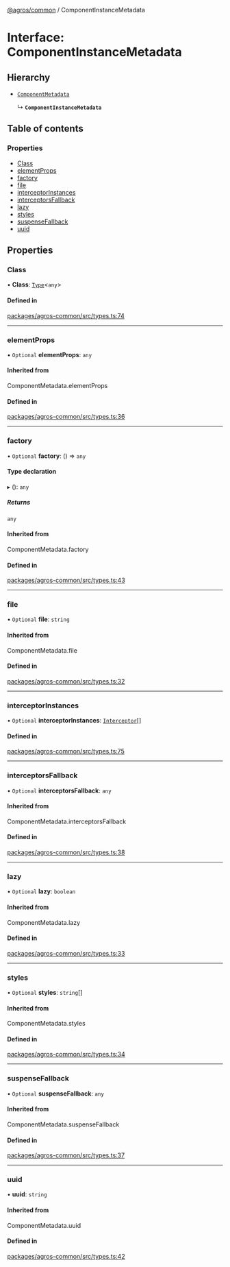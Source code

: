 [@agros/common](../index.md) / ComponentInstanceMetadata

# Interface: ComponentInstanceMetadata

## Hierarchy

- [`ComponentMetadata`](../index.md#componentmetadata)

  ↳ **`ComponentInstanceMetadata`**

## Table of contents

### Properties

- [Class](ComponentInstanceMetadata.md#class)
- [elementProps](ComponentInstanceMetadata.md#elementprops)
- [factory](ComponentInstanceMetadata.md#factory)
- [file](ComponentInstanceMetadata.md#file)
- [interceptorInstances](ComponentInstanceMetadata.md#interceptorinstances)
- [interceptorsFallback](ComponentInstanceMetadata.md#interceptorsfallback)
- [lazy](ComponentInstanceMetadata.md#lazy)
- [styles](ComponentInstanceMetadata.md#styles)
- [suspenseFallback](ComponentInstanceMetadata.md#suspensefallback)
- [uuid](ComponentInstanceMetadata.md#uuid)

## Properties

### <a id="class" name="class"></a> Class

• **Class**: [`Type`](../index.md#type)<`any`\>

#### Defined in

[packages/agros-common/src/types.ts:74](https://github.com/agrosjs/agros/blob/01b3301/packages/agros-common/src/types.ts#L74)

___

### <a id="elementprops" name="elementprops"></a> elementProps

• `Optional` **elementProps**: `any`

#### Inherited from

ComponentMetadata.elementProps

#### Defined in

[packages/agros-common/src/types.ts:36](https://github.com/agrosjs/agros/blob/01b3301/packages/agros-common/src/types.ts#L36)

___

### <a id="factory" name="factory"></a> factory

• `Optional` **factory**: () => `any`

#### Type declaration

▸ (): `any`

##### Returns

`any`

#### Inherited from

ComponentMetadata.factory

#### Defined in

[packages/agros-common/src/types.ts:43](https://github.com/agrosjs/agros/blob/01b3301/packages/agros-common/src/types.ts#L43)

___

### <a id="file" name="file"></a> file

• `Optional` **file**: `string`

#### Inherited from

ComponentMetadata.file

#### Defined in

[packages/agros-common/src/types.ts:32](https://github.com/agrosjs/agros/blob/01b3301/packages/agros-common/src/types.ts#L32)

___

### <a id="interceptorinstances" name="interceptorinstances"></a> interceptorInstances

• `Optional` **interceptorInstances**: [`Interceptor`](Interceptor.md)[]

#### Defined in

[packages/agros-common/src/types.ts:75](https://github.com/agrosjs/agros/blob/01b3301/packages/agros-common/src/types.ts#L75)

___

### <a id="interceptorsfallback" name="interceptorsfallback"></a> interceptorsFallback

• `Optional` **interceptorsFallback**: `any`

#### Inherited from

ComponentMetadata.interceptorsFallback

#### Defined in

[packages/agros-common/src/types.ts:38](https://github.com/agrosjs/agros/blob/01b3301/packages/agros-common/src/types.ts#L38)

___

### <a id="lazy" name="lazy"></a> lazy

• `Optional` **lazy**: `boolean`

#### Inherited from

ComponentMetadata.lazy

#### Defined in

[packages/agros-common/src/types.ts:33](https://github.com/agrosjs/agros/blob/01b3301/packages/agros-common/src/types.ts#L33)

___

### <a id="styles" name="styles"></a> styles

• `Optional` **styles**: `string`[]

#### Inherited from

ComponentMetadata.styles

#### Defined in

[packages/agros-common/src/types.ts:34](https://github.com/agrosjs/agros/blob/01b3301/packages/agros-common/src/types.ts#L34)

___

### <a id="suspensefallback" name="suspensefallback"></a> suspenseFallback

• `Optional` **suspenseFallback**: `any`

#### Inherited from

ComponentMetadata.suspenseFallback

#### Defined in

[packages/agros-common/src/types.ts:37](https://github.com/agrosjs/agros/blob/01b3301/packages/agros-common/src/types.ts#L37)

___

### <a id="uuid" name="uuid"></a> uuid

• **uuid**: `string`

#### Inherited from

ComponentMetadata.uuid

#### Defined in

[packages/agros-common/src/types.ts:42](https://github.com/agrosjs/agros/blob/01b3301/packages/agros-common/src/types.ts#L42)
